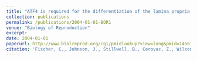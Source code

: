```yaml
---
title: "ATF4 is required for the differentiation of the lamina propria layer of the vas deferens"
collection: publications
permalink: /publications/2004-01-01-BOR1
venue: "Biology of Reproduction"
excerpt:
date: 2004-01-01
paperurl: http://www.biolreprod.org/cgi/pmidlookup?view=long&pmid=14561648
citation: 'Fischer, C., Johnson, J., Stillwell, B., Cerovac, Z., Wilson-Rawls, J., Rawls, A. (2004). "ATF4 is required for the differentiation of the lamina propria layer of the vas deferens." <i>Biology of Reproduction</i>. 70, 371-378.'
---
```



